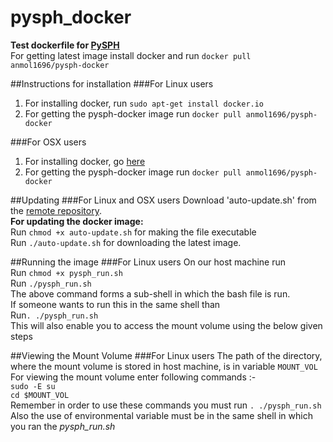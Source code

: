 # pysph_docker
**Test dockerfile for [PySPH](https://bitbucket.org/pysph/pysph)**<br>
For getting latest image install docker and run `docker pull anmol1696/pysph-docker`

##Instructions for installation
###For Linux users
1. For installing docker, run `sudo apt-get install docker.io`
2. For getting the pysph-docker image run `docker pull anmol1696/pysph-docker`

###For OSX users
1. For installing docker, go [here](https://www.docker.com/toolbox)
2. For getting the pysph-docker image run `docker pull anmol1696/pysph-docker`

##Updating
###For Linux and OSX users
Download 'auto-update.sh' from the [remote repository](https://github.com/Anmol1696/pysph_docker).<br>
**For updating the docker image:**<br>
Run `chmod +x auto-update.sh` for making the file executable<br>
Run `./auto-update.sh` for downloading the latest image.

##Running the image
###For Linux users
On our host machine run <br>
Run `chmod +x pysph_run.sh` <br>
Run `./pysph_run.sh` <br>
The above command forms a sub-shell in which the bash file is run.<br>
If someone wants to run this in the same shell than<br>
Run`. ./pysph_run.sh`<br>
This will also enable you to access the mount volume using the below given steps<br> 

##Viewing the Mount Volume
###For Linux users
The path of the directory, where the mount volume is stored in host machine, is in variable `MOUNT_VOL`<br>
For viewing the mount volume enter following commands :- <br>
`sudo -E su   `<br>
`cd $MOUNT_VOL`<br>
Remember in order to use these commands you must run `. ./pysph_run.sh`<br>
Also the use of environmental variable must be in the same shell in which you ran the *pysph_run.sh*<br> 
